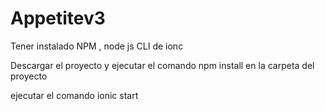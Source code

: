 # Appetitev3

Tener instalado NPM , node js CLI de ionc

Descargar el proyecto y ejecutar el comando npm install en la carpeta del proyecto

ejecutar el comando ionic start 
